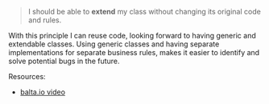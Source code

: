 > I should be able to **extend** my class without changing its original code and rules.

With this principle I can reuse code, looking forward to having generic and extendable classes. Using generic classes and having separate implementations for separate business rules, makes it easier to identify and solve potential bugs in the future.

Resources:

- [balta.io video](https://www.youtube.com/watch?v=t4pi3wYMDjQ&list=PLHlHvK2lnJneX-lsKM27WTjmNqpX_YzHF&index=2)